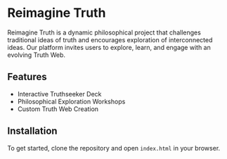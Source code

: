 # Reimagine Truth

Reimagine Truth is a dynamic philosophical project that challenges traditional ideas of truth and encourages exploration of interconnected ideas. Our platform invites users to explore, learn, and engage with an evolving Truth Web.

## Features
- Interactive Truthseeker Deck
- Philosophical Exploration Workshops
- Custom Truth Web Creation

## Installation
To get started, clone the repository and open `index.html` in your browser.

